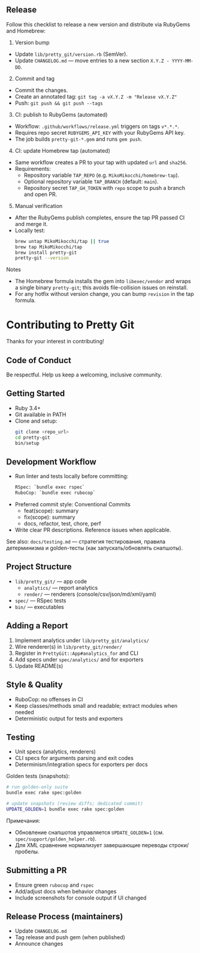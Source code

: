 ## Release

Follow this checklist to release a new version and distribute via RubyGems and Homebrew:

1) Version bump
- Update `lib/pretty_git/version.rb` (SemVer).
- Update `CHANGELOG.md` — move entries to a new section `X.Y.Z - YYYY-MM-DD`.

2) Commit and tag
- Commit the changes.
- Create an annotated tag: `git tag -a vX.Y.Z -m "Release vX.Y.Z"`
- Push: `git push && git push --tags`

3) CI: publish to RubyGems (automated)
- Workflow: `.github/workflows/release.yml` triggers on tags `v*.*.*`.
- Requires repo secret `RUBYGEMS_API_KEY` with your RubyGems API key.
- The job builds `pretty-git-*.gem` and runs `gem push`.

4) CI: update Homebrew tap (automated)
- Same workflow creates a PR to your tap with updated `url` and `sha256`.
- Requirements:
  - Repository variable `TAP_REPO` (e.g. `MikoMikocchi/homebrew-tap`).
  - Optional repository variable `TAP_BRANCH` (default: `main`).
  - Repository secret `TAP_GH_TOKEN` with `repo` scope to push a branch and open PR.

5) Manual verification
- After the RubyGems publish completes, ensure the tap PR passed CI and merge it.
- Locally test:
  ```bash
  brew untap MikoMikocchi/tap || true
  brew tap MikoMikocchi/tap
  brew install pretty-git
  pretty-git --version
  ```

Notes
- The Homebrew formula installs the gem into `libexec/vendor` and wraps a single binary `pretty-git`; this avoids file-collision issues on reinstall.
- For any hotfix without version change, you can bump `revision` in the tap formula.
# Contributing to Pretty Git

Thanks for your interest in contributing!

## Code of Conduct
Be respectful. Help us keep a welcoming, inclusive community.

## Getting Started
- Ruby 3.4+
- Git available in PATH
- Clone and setup:
  ```bash
  git clone <repo_url>
  cd pretty-git
  bin/setup
  ```

## Development Workflow
- Run linter and tests locally before committing:
  ```bash
  RSpec: `bundle exec rspec`
  RuboCop: `bundle exec rubocop`
  ```
- Preferred commit style: Conventional Commits
  - feat(scope): summary
  - fix(scope): summary
  - docs, refactor, test, chore, perf
- Write clear PR descriptions. Reference issues when applicable.

See also: `docs/testing.md` — стратегия тестирования, правила детерминизма и golden-тесты (как запускать/обновлять снапшоты).

## Project Structure
- `lib/pretty_git/` — app code
  - `analytics/` — report analytics
  - `render/` — renderers (console/csv/json/md/xml/yaml)
- `spec/` — RSpec tests
- `bin/` — executables

## Adding a Report
1. Implement analytics under `lib/pretty_git/analytics/`
2. Wire renderer(s) in `lib/pretty_git/render/`
3. Register in `PrettyGit::App#analytics_for` and CLI
4. Add specs under `spec/analytics/` and for exporters
5. Update README(s)

## Style & Quality
- RuboCop: no offenses in CI
- Keep classes/methods small and readable; extract modules when needed
- Deterministic output for tests and exporters

## Testing
- Unit specs (analytics, renderers)
- CLI specs for arguments parsing and exit codes
- Determinism/integration specs for exporters per docs

Golden tests (snapshots):

```bash
# run golden-only suite
bundle exec rake spec:golden

# update snapshots (review diffs; dedicated commit)
UPDATE_GOLDEN=1 bundle exec rake spec:golden
```

Примечания:
- Обновление снапшотов управляется `UPDATE_GOLDEN=1` (см. `spec/support/golden_helper.rb`).
- Для XML сравнение нормализует завершающие переводы строки/пробелы.

## Submitting a PR
- Ensure green `rubocop` and `rspec`
- Add/adjust docs when behavior changes
- Include screenshots for console output if UI changed

## Release Process (maintainers)
- Update `CHANGELOG.md`
- Tag release and push gem (when published)
- Announce changes
